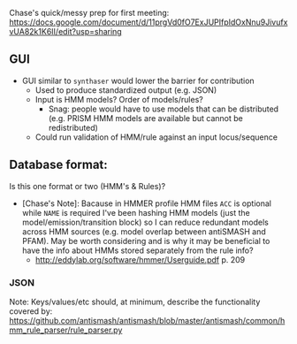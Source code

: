 Chase's quick/messy prep for first meeting:
https://docs.google.com/document/d/11prgVd0fO7ExJUPIfpIdOxNnu9JivufxvUA82k1K6II/edit?usp=sharing

## GUI

- GUI similar to `synthaser` would lower the barrier for contribution
  - Used to produce standardized output (e.g. JSON)
  - Input is HMM models? Order of models/rules?
    - Snag: people would have to use models that can be distributed (e.g. PRISM HMM models are available but cannot be redistributed)
  - Could run validation of HMM/rule against an input locus/sequence


## Database format:
 
Is this one format or two (HMM's & Rules)?

- [Chase's Note]: Bacause in HMMER profile HMM files `ACC` is optional while `NAME` is required I've been hashing HMM models (just the model/emission/transition block) so I can reduce redundant models across HMM sources (e.g. model overlap between antiSMASH and PFAM). May be worth considering and is why it may be beneficial to have the info about HMMs stored separately from the rule info?
  - http://eddylab.org/software/hmmer/Userguide.pdf  p. 209

### JSON

 Note: Keys/values/etc should, at minimum, describe the functionality covered by: https://github.com/antismash/antismash/blob/master/antismash/common/hmm_rule_parser/rule_parser.py






